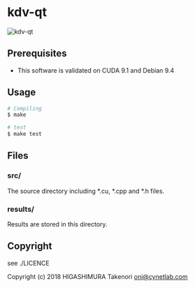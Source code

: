 # kdv-qt

![kdv-qt](https://raw.github.com/wiki/cnloni/kdv-qt/images/fig1.png)

## Prerequisites
* This software is validated on CUDA 9.1 and Debian 9.4

## Usage
```bash
# Compiling
$ make

# test
$ make test
```

## Files
### src/
The source directory including \*.cu, \*.cpp and \*.h files.

### results/
Results are stored in this directory.

## Copyright
see ./LICENCE

Copyright (c) 2018 HIGASHIMURA Takenori <oni@cynetlab.com>
